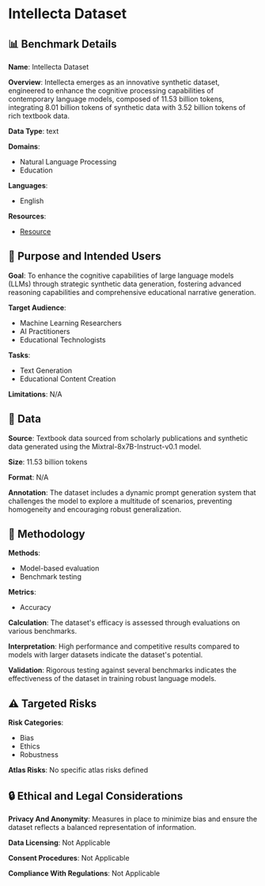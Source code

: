 # Intellecta Dataset

## 📊 Benchmark Details

**Name**: Intellecta Dataset

**Overview**: Intellecta emerges as an innovative synthetic dataset, engineered to enhance the cognitive processing capabilities of contemporary language models, composed of 11.53 billion tokens, integrating 8.01 billion tokens of synthetic data with 3.52 billion tokens of rich textbook data.

**Data Type**: text

**Domains**:
- Natural Language Processing
- Education

**Languages**:
- English

**Resources**:
- [Resource](https://huggingface.co/datasets/Intellecta)

## 🎯 Purpose and Intended Users

**Goal**: To enhance the cognitive capabilities of large language models (LLMs) through strategic synthetic data generation, fostering advanced reasoning capabilities and comprehensive educational narrative generation.

**Target Audience**:
- Machine Learning Researchers
- AI Practitioners
- Educational Technologists

**Tasks**:
- Text Generation
- Educational Content Creation

**Limitations**: N/A

## 💾 Data

**Source**: Textbook data sourced from scholarly publications and synthetic data generated using the Mixtral-8x7B-Instruct-v0.1 model.

**Size**: 11.53 billion tokens

**Format**: N/A

**Annotation**: The dataset includes a dynamic prompt generation system that challenges the model to explore a multitude of scenarios, preventing homogeneity and encouraging robust generalization.

## 🔬 Methodology

**Methods**:
- Model-based evaluation
- Benchmark testing

**Metrics**:
- Accuracy

**Calculation**: The dataset's efficacy is assessed through evaluations on various benchmarks.

**Interpretation**: High performance and competitive results compared to models with larger datasets indicate the dataset's potential.

**Validation**: Rigorous testing against several benchmarks indicates the effectiveness of the dataset in training robust language models.

## ⚠️ Targeted Risks

**Risk Categories**:
- Bias
- Ethics
- Robustness

**Atlas Risks**:
No specific atlas risks defined

## 🔒 Ethical and Legal Considerations

**Privacy And Anonymity**: Measures in place to minimize bias and ensure the dataset reflects a balanced representation of information.

**Data Licensing**: Not Applicable

**Consent Procedures**: Not Applicable

**Compliance With Regulations**: Not Applicable
